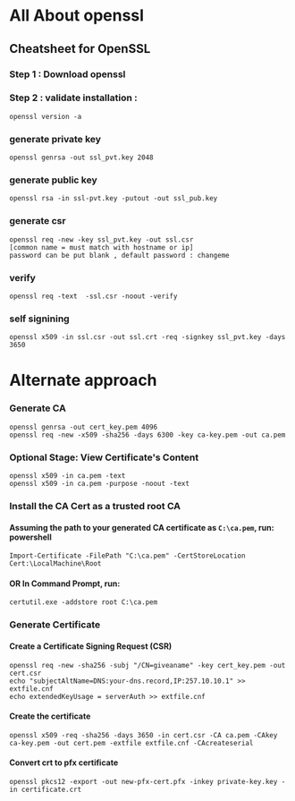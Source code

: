 # All About openssl
## Cheatsheet for OpenSSL
### Step 1 : Download openssl 
### Step 2 : validate installation :
	openssl version -a

### generate private key
	openssl genrsa -out ssl_pvt.key 2048
### generate public key
	openssl rsa -in ssl-pvt.key -putout -out ssl_pub.key

### generate csr 
	openssl req -new -key ssl_pvt.key -out ssl.csr
	[common name = must match with hostname or ip]
	password can be put blank , default password : changeme
	
### verify 
	openssl req -text  -ssl.csr -noout -verify

### self signining
	openssl x509 -in ssl.csr -out ssl.crt -req -signkey ssl_pvt.key -days 3650


# Alternate approach
### Generate CA
	openssl genrsa -out cert_key.pem 4096
	openssl req -new -x509 -sha256 -days 6300 -key ca-key.pem -out ca.pem
### Optional Stage: View Certificate's Content
	openssl x509 -in ca.pem -text
	openssl x509 -in ca.pem -purpose -noout -text
### Install the CA Cert as a trusted root CA

#### Assuming the path to your generated CA certificate as `C:\ca.pem`, run: powershell
	Import-Certificate -FilePath "C:\ca.pem" -CertStoreLocation Cert:\LocalMachine\Root
#### OR In Command Prompt, run:
	certutil.exe -addstore root C:\ca.pem



### Generate Certificate
#### Create a Certificate Signing Request (CSR)
	openssl req -new -sha256 -subj "/CN=giveaname" -key cert_key.pem -out cert.csr
	echo "subjectAltName=DNS:your-dns.record,IP:257.10.10.1" >> extfile.cnf
	echo extendedKeyUsage = serverAuth >> extfile.cnf
#### Create the certificate
	openssl x509 -req -sha256 -days 3650 -in cert.csr -CA ca.pem -CAkey ca-key.pem -out cert.pem -extfile extfile.cnf -CAcreateserial

#### Convert crt to pfx certificate
	openssl pkcs12 -export -out new-pfx-cert.pfx -inkey private-key.key -in certificate.crt

